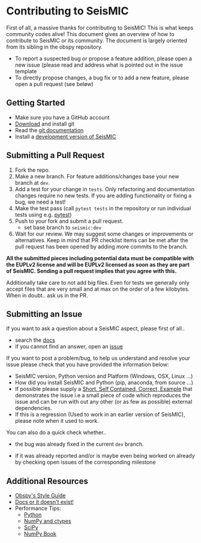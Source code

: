 # Contributing to SeisMIC

First of all, a massive thanks for contributing to SeisMIC! This is what keeps community codes alive!
This document gives an overview of how to contribute to SeisMIC or its community. The document is largely oriented from its sibling in the obspy repository.

* To report a suspected bug or propose a feature addition, please open a new issue (please read and address what is pointed out in the issue template
* To directly propose changes, a bug fix or to add a new feature, please open a pull request (see beløw)

## Getting Started

 * Make sure you have a GitHub account
 * [Download](https://git-scm.com/downloads) and install git
 * Read the [git documentation](https://git-scm.com/book/en/Git-Basics)
 * Install a [development version of SeisMIC](https://petermakus.github.io/SeisMIC/modules/get_started.html#download-and-installation)

## Submitting a Pull Request

 1. Fork the repo.
 2. Make a new branch. For feature additions/changes base your new branch at `dev`.
 3. Add a test for your change in `tests`. Only refactoring and documentation changes require no new tests. If you are adding functionality or fixing a bug, we need a test!
 4. Make the test pass (call `pytest tests` in the repository or run individual tests using e.g. [pytest](https://docs.pytest.org/en/latest/usage.html#specifying-tests-selecting-tests))
 5. Push to your fork and submit a pull request.
    - set base branch to `seismic:dev`
 6. Wait for our review. We may suggest some changes or improvements or alternatives. Keep in mind that PR checklist items can be met after the pull request has been opened by adding more commits to the branch.

**All the submitted pieces including potential data must be compatible with the EUPLv2 license and will be EUPLv2 licensed as soon as they are part of SeisMIC. Sending a pull request implies that you agree with this.**

Additionally take care to not add big files. Even for tests we generally only accept files that are very small and at max on the order of a few kilobytes. When in doubt.. ask us in the PR.

## Submitting an Issue

If you want to ask a question about a SeisMIC aspect, please first of all..

 * search the [docs](https://petermakus.github.io/SeisMIC/)
 * if you cannot find an answer, open an [issue](https://github.com/PeterMakus/SeisMIC/issues/new)

If you want to post a problem/bug, to help us understand and resolve your issue
please check that you have provided the information below:

*  SeisMIC version, Python version and Platform (Windows, OSX, Linux ...)
*  How did you install SeisMIC and Python (pip, anaconda, from source ...)
*  If possible please supply a [Short, Self Contained, Correct, Example](http://sscce.org/)
      that demonstrates the issue i.e a small piece of code which reproduces
      the issue and can be run with out any other (or as few as possible)
      external dependencies.
*  If this is a regression (Used to work in an earlier version of SeisMIC),
      please note when it used to work.

You can also do a quick check whether..

 * the bug was already fixed in the current `dev` branch.

 * if it was already reported and/or is maybe even being worked on already by
   checking open issues of the corresponding milestone

## Additional Resources

 * [Obspy's Style Guide](https://docs.obspy.org/coding_style.html)
 * [Docs or it doesn't exist!](http://lukeplant.me.uk/blog/posts/docs-or-it-doesnt-exist/)
 * Performance Tips:
    * [Python](https://wiki.python.org/moin/PythonSpeed/PerformanceTips)
    * [NumPy and ctypes](https://www.scipy.org/Cookbook/Ctypes)
    * [SciPy](https://wiki.scipy.org/PerformancePython)
    * [NumPy Book](http://csc.ucdavis.edu/~chaos/courses/nlp/Software/NumPyBook.pdf)
